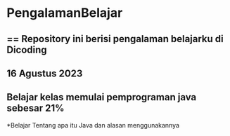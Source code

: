 # PengalamanBelajar
==
Repository ini berisi pengalaman belajarku di Dicoding
--

16 Agustus 2023
--
Belajar kelas memulai pemprograman java sebesar 21%
--
*Belajar Tentang apa itu Java dan alasan menggunakannya
